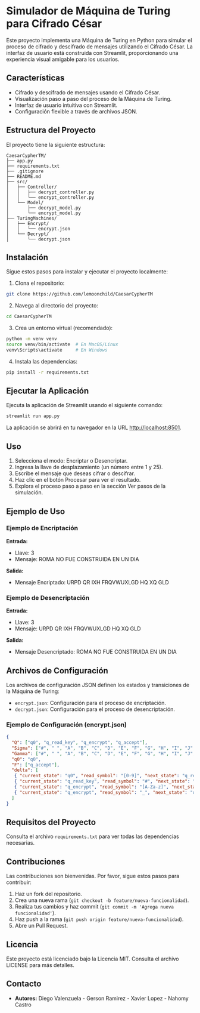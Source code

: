 # Simulador de Máquina de Turing para Cifrado César

Este proyecto implementa una Máquina de Turing en Python para simular el proceso de cifrado y descifrado de mensajes utilizando el Cifrado César. La interfaz de usuario está construida con Streamlit, proporcionando una experiencia visual amigable para los usuarios.

## Características

- Cifrado y descifrado de mensajes usando el Cifrado César.
- Visualización paso a paso del proceso de la Máquina de Turing.
- Interfaz de usuario intuitiva con Streamlit.
- Configuración flexible a través de archivos JSON.

## Estructura del Proyecto

El proyecto tiene la siguiente estructura:

```
CaesarCypherTM/
├── app.py
├── requirements.txt
├── .gitignore
├── README.md
├── src/
│   ├── Controller/
│   │   ├── decrypt_controller.py
│   │   └── encrypt_controller.py
│   └── Model/
│       ├── decrypt_model.py
│       └── encrypt_model.py
├── TuringMachines/
│   ├── Encrypt/
│   │   └── encrypt.json
│   └── Decrypt/
│       └── decrypt.json
```

## Instalación

Sigue estos pasos para instalar y ejecutar el proyecto localmente:

1. Clona el repositorio:
  ```sh
  git clone https://github.com/lemoonchild/CaesarCypherTM
  ```

2. Navega al directorio del proyecto:
  ```sh
  cd CaesarCypherTM
  ```

3. Crea un entorno virtual (recomendado):
  ```sh
  python -m venv venv
  source venv/bin/activate  # En MacOS/Linux
  venv\Scripts\activate     # En Windows
  ```

4. Instala las dependencias:
  ```sh
  pip install -r requirements.txt
  ```

## Ejecutar la Aplicación

Ejecuta la aplicación de Streamlit usando el siguiente comando:

```sh
streamlit run app.py
```

La aplicación se abrirá en tu navegador en la URL [http://localhost:8501](http://localhost:8501).

## Uso

1. Selecciona el modo: Encriptar o Desencriptar.
2. Ingresa la llave de desplazamiento (un número entre 1 y 25).
3. Escribe el mensaje que deseas cifrar o descifrar.
4. Haz clic en el botón Procesar para ver el resultado.
5. Explora el proceso paso a paso en la sección Ver pasos de la simulación.

## Ejemplo de Uso

### Ejemplo de Encriptación

**Entrada:**

- Llave: 3
- Mensaje: ROMA NO FUE CONSTRUIDA EN UN DIA

**Salida:**

- Mensaje Encriptado: URPD QR IXH FRQVWUXLGD HQ XQ GLD

### Ejemplo de Desencriptación

**Entrada:**

- Llave: 3
- Mensaje: URPD QR IXH FRQVWUXLGD HQ XQ GLD

**Salida:**

- Mensaje Desencriptado: ROMA NO FUE CONSTRUIDA EN UN DIA

## Archivos de Configuración

Los archivos de configuración JSON definen los estados y transiciones de la Máquina de Turing:

- `encrypt.json`: Configuración para el proceso de encriptación.
- `decrypt.json`: Configuración para el proceso de desencriptación.

### Ejemplo de Configuración (encrypt.json)

```json
{
  "Q": ["q0", "q_read_key", "q_encrypt", "q_accept"],
  "Sigma": ["#", " ", "A", "B", "C", "D", "E", "F", "G", "H", "I", "J", "K", "L", "M", "N", "O", "P", "Q", "R", "S", "T", "U", "V", "W", "X", "Y", "Z", "a", "b", "c", "d", "e", "f", "g", "h", "i", "j", "k", "l", "m", "n", "o", "p", "q", "r", "s", "t", "u", "v", "w", "x", "y", "z", "0", "1", "2", "3", "4", "5", "6", "7", "8", "9"],
  "Gamma": ["#", " ", "A", "B", "C", "D", "E", "F", "G", "H", "I", "J", "K", "L", "M", "N", "O", "P", "Q", "R", "S", "T", "U", "V", "W", "X", "Y", "Z", "a", "b", "c", "d", "e", "f", "g", "h", "i", "j", "k", "l", "m", "n", "o", "p", "q", "r", "s", "t", "u", "v", "w", "x", "y", "z", "0", "1", "2", "3", "4", "5", "6", "7", "8", "9", "_"],
  "q0": "q0",
  "F": ["q_accept"],
  "delta": [
   { "current_state": "q0", "read_symbol": "[0-9]", "next_state": "q_read_key", "write_symbol": "[0-9]", "movement": "R" },
   { "current_state": "q_read_key", "read_symbol": "#", "next_state": "q_encrypt", "write_symbol": "#", "movement": "R" },
   { "current_state": "q_encrypt", "read_symbol": "[A-Za-z]", "next_state": "q_encrypt", "write_symbol": "shift([A-Za-z], key)", "movement": "R" },
   { "current_state": "q_encrypt", "read_symbol": "_", "next_state": "q_accept", "write_symbol": "_", "movement": "S" }
  ]
}
```

## Requisitos del Proyecto

Consulta el archivo `requirements.txt` para ver todas las dependencias necesarias.

## Contribuciones

Las contribuciones son bienvenidas. Por favor, sigue estos pasos para contribuir:

1. Haz un fork del repositorio.
2. Crea una nueva rama (`git checkout -b feature/nueva-funcionalidad`).
3. Realiza tus cambios y haz commit (`git commit -m 'Agrega nueva funcionalidad'`).
4. Haz push a la rama (`git push origin feature/nueva-funcionalidad`).
5. Abre un Pull Request.

## Licencia

Este proyecto está licenciado bajo la Licencia MIT. Consulta el archivo LICENSE para más detalles.

## Contacto

- **Autores:** Diego Valenzuela - Gerson Ramirez - Xavier Lopez - Nahomy Castro
